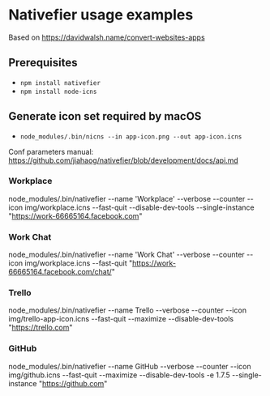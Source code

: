 # Nativefier usage examples

Based on https://davidwalsh.name/convert-websites-apps

## Prerequisites
- `npm install nativefier`
- `npm install node-icns`

## Generate icon set required by macOS
- `node_modules/.bin/nicns --in app-icon.png --out app-icon.icns`

Conf parameters manual: https://github.com/jiahaog/nativefier/blob/development/docs/api.md

### Workplace
node_modules/.bin/nativefier --name 'Workplace' --verbose --counter --icon img/workplace.icns --fast-quit --disable-dev-tools --single-instance "https://work-66665164.facebook.com"

### Work Chat
node_modules/.bin/nativefier --name 'Work Chat' --verbose --counter --icon img/workplace.icns --fast-quit "https://work-66665164.facebook.com/chat/"

### Trello
node_modules/.bin/nativefier --name Trello --verbose --counter --icon img/trello-app-icon.icns --fast-quit --maximize --disable-dev-tools "https://trello.com"

### GitHub
node_modules/.bin/nativefier --name GitHub --verbose --counter --icon img/github.icns --fast-quit --maximize --disable-dev-tools -e 1.7.5 --single-instance "https://github.com"
